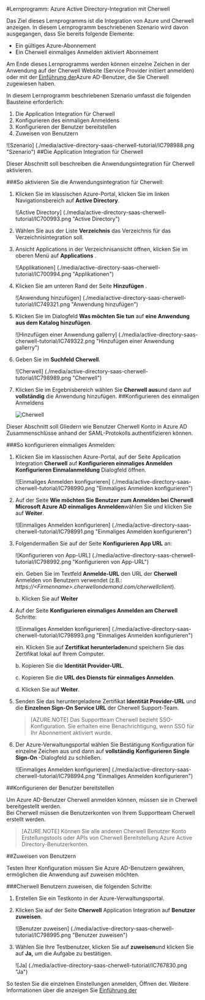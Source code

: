 <properties 
    pageTitle="Lernprogramm: Azure Active Directory Integration Cherwell | Microsoft Azure" 
    description="Erfahren Sie, wie mit Cherwell in Azure Active Directory-auf automatisierte Bereitstellung und mehr!" 
    services="active-directory" 
    authors="jeevansd"  
    documentationCenter="na" 
    manager="femila"/>
<tags 
    ms.service="active-directory" 
    ms.devlang="na" 
    ms.topic="article" 
    ms.tgt_pltfrm="na" 
    ms.workload="identity" 
    ms.date="10/14/2016" 
    ms.author="jeedes" />

#<a name="tutorial-azure-active-directory-integration-with-cherwell"></a>Lernprogramm: Azure Active Directory-Integration mit Cherwell

Das Ziel dieses Lernprogramms ist die Integration von Azure und Cherwell anzeigen. In diesem Lernprogramm beschriebenen Szenario wird davon ausgegangen, dass Sie bereits folgende Elemente:

-   Ein gültiges Azure-Abonnement
-   Ein Cherwell einmaliges Anmelden aktiviert Abonnement

Am Ende dieses Lernprogramms werden können einzelne Zeichen in der Anwendung auf der Cherwell Website (Service Provider initiiert anmelden) oder mit der [Einführung der](active-directory-saas-access-panel-introduction.md)Azure AD-Benutzer, die Sie Cherwell zugewiesen haben.

In diesem Lernprogramm beschriebenen Szenario umfasst die folgenden Bausteine erforderlich:

1.  Die Application Integration für Cherwell
2.  Konfigurieren des einmaligen Anmeldens
3.  Konfigurieren der Benutzer bereitstellen
4.  Zuweisen von Benutzern

![Szenario] (./media/active-directory-saas-cherwell-tutorial/IC798988.png "Szenario")
##<a name="enabling-the-application-integration-for-cherwell"></a>Die Application Integration für Cherwell

Dieser Abschnitt soll beschreiben die Anwendungsintegration für Cherwell aktivieren.

###<a name="to-enable-the-application-integration-for-cherwell-perform-the-following-steps"></a>So aktivieren Sie die Anwendungsintegration für Cherwell:

1.  Klicken Sie im klassischen Azure-Portal, klicken Sie im linken Navigationsbereich auf **Active Directory**.

    ![Active Directory] (./media/active-directory-saas-cherwell-tutorial/IC700993.png "Active Directory")

2.  Wählen Sie aus der Liste **Verzeichnis** das Verzeichnis für das Verzeichnisintegration soll.

3.  Ansicht Applications in der Verzeichnisansicht öffnen, klicken Sie im oberen Menü auf **Applications** .

    ![Applikationen] (./media/active-directory-saas-cherwell-tutorial/IC700994.png "Applikationen")

4.  Klicken Sie am unteren Rand der Seite **Hinzufügen** .

    ![Anwendung hinzufügen] (./media/active-directory-saas-cherwell-tutorial/IC749321.png "Anwendung hinzufügen")

5.  Klicken Sie im Dialogfeld **Was möchten Sie tun** auf **eine Anwendung aus dem Katalog hinzufügen**.

    ![Hinzufügen einer Anwendung gallerry] (./media/active-directory-saas-cherwell-tutorial/IC749322.png "Hinzufügen einer Anwendung gallerry")

6.  Geben Sie im **Suchfeld** **Cherwell**.

    ![Cherwell] (./media/active-directory-saas-cherwell-tutorial/IC798989.png "Cherwell")

7.  Klicken Sie im Ergebnisbereich wählen Sie **Cherwell aus**und dann auf **vollständig** die Anwendung hinzufügen.
##<a name="configuring-single-sign-on"></a>Konfigurieren des einmaligen Anmeldens

    ![Cherwell](./media/active-directory-saas-cherwell-tutorial/IC798996.png "Cherwell")

Dieser Abschnitt soll Gliedern wie Benutzer Cherwell Konto in Azure AD Zusammenschlüsse anhand der SAML-Protokolls authentifizieren können.

###<a name="to-configure-single-sign-on-perform-the-following-steps"></a>So konfigurieren einmaliges Anmelden:

1.  Klicken Sie im klassischen Azure-Portal, auf der Seite Application Integration **Cherwell** auf **Konfigurieren einmaliges Anmelden** **Konfigurieren Einmalanmeldung** Dialogfeld öffnen.

    ![Einmaliges Anmelden konfigurieren] (./media/active-directory-saas-cherwell-tutorial/IC798990.png "Einmaliges Anmelden konfigurieren")

2.  Auf der Seite **Wie möchten Sie Benutzer zum Anmelden bei Cherwell** **Microsoft Azure AD einmaliges Anmelden**wählen Sie und klicken Sie auf **Weiter**.

    ![Einmaliges Anmelden konfigurieren] (./media/active-directory-saas-cherwell-tutorial/IC798991.png "Einmaliges Anmelden konfigurieren")

3.  Folgendermaßen Sie auf der Seite **Konfigurieren App URL** an:

    ![Konfigurieren von App-URL] (./media/active-directory-saas-cherwell-tutorial/IC798992.png "Konfigurieren von App-URL")

    ein.  Geben Sie im Textfeld **Anmelde-URL** den URL der **Cherwell** Anmelden von Benutzern verwendet (z.B.: *https://\<Firmenname\>.cherwellondemand.com/cherwellclient*).

    b.  Klicken Sie auf **Weiter**

4.  Auf der Seite **Konfigurieren einmaliges Anmelden am Cherwell** Schritte:

    ![Einmaliges Anmelden konfigurieren] (./media/active-directory-saas-cherwell-tutorial/IC798993.png "Einmaliges Anmelden konfigurieren")

    ein.  Klicken Sie auf **Zertifikat herunterladen**und speichern Sie das Zertifikat lokal auf Ihrem Computer.

    b.  Kopieren Sie die **Identität Provider-URL**.

    c.  Kopieren Sie die **URL des Diensts für einmaliges Anmelden**.

    d.  Klicken Sie auf **Weiter**.

5.  Senden Sie das heruntergeladene Zertifikat **Identität Provider-URL** und die **Einzelnen Sign-On Service URL** der Cherwell Support-Team.

    >[AZURE.NOTE] Das Supportteam Cherwell bezieht SSO-Konfiguration.
Sie erhalten eine Benachrichtigung, wenn SSO für Ihr Abonnement aktiviert wurde.

6.  Der Azure-Verwaltungsportal wählen Sie Bestätigung Konfiguration für einzelne Zeichen aus und dann auf **vollständig** **Konfigurieren Single Sign-On** -Dialogfeld zu schließen.

    ![Einmaliges Anmelden konfigurieren] (./media/active-directory-saas-cherwell-tutorial/IC798994.png "Einmaliges Anmelden konfigurieren")

##<a name="configuring-user-provisioning"></a>Konfigurieren der Benutzer bereitstellen

Um Azure AD-Benutzer Cherwell anmelden können, müssen sie in Cherwell bereitgestellt werden.  
Bei Cherwell müssen die Benutzerkonten von Ihrem Supportteam Cherwell erstellt werden.

>[AZURE.NOTE] Können Sie alle anderen Cherwell Benutzer Konto Erstellungstools oder APIs von Cherwell Bereitstellung Azure Active Directory-Benutzerkonten.

##<a name="assigning-users"></a>Zuweisen von Benutzern

Testen Ihrer Konfiguration müssen Sie Azure AD-Benutzern gewähren, ermöglichen die Anwendung auf zuweisen möchten.

###<a name="to-assign-users-to-cherwell-perform-the-following-steps"></a>Cherwell Benutzern zuweisen, die folgenden Schritte:

1.  Erstellen Sie ein Testkonto in der Azure-Verwaltungsportal.

2.  Klicken Sie auf der Seite **Cherwell** Application Integration auf **Benutzer zuweisen**.

    ![Benutzer zuweisen] (./media/active-directory-saas-cherwell-tutorial/IC798995.png "Benutzer zuweisen")

3.  Wählen Sie Ihre Testbenutzer, klicken Sie auf **zuweisen**und klicken Sie auf **Ja,** um die Aufgabe zu bestätigen.

    ![Ja] (./media/active-directory-saas-cherwell-tutorial/IC767830.png "Ja")

So testen Sie die einzelnen Einstellungen anmelden, Öffnen der. Weitere Informationen über die anzeigen Sie [Einführung der](active-directory-saas-access-panel-introduction.md)
